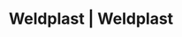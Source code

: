 ---
Link: "file:/Users/vinayakpatel/Downloads/www.weldplast.cz/eshop_products_compare/add/eshop-products-variant211"
product_name: "null"
product_id: "null"
title: "Weldplast | Weldplast"
product_desc: ""
product_specs: ""
product_downloads: ""
href: ""
accessories: ""
similar_products: ""
---